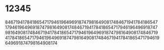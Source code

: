 # 12345
846719417841865471794619649691874798164908174846719417841865471794619649691874798164908174846719417841865471794619649691874798164908174846719417841865471794619649691874798164908174846719417841865471794619649691874798164908174846719417841865471794619649691874798164908174
